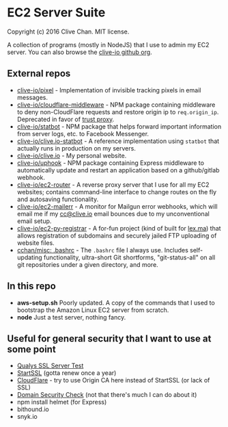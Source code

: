 EC2 Server Suite
================
Copyright (c) 2016 Clive Chan.
MIT license.

A collection of programs (mostly in NodeJS) that I use to admin my EC2 server. You can also browse the [clive-io github org](https://github.com/clive-io).

External repos
--------------
  - [clive-io/pixel](https://github.com/clive-io/pixel) - Implementation of invisible tracking pixels in email messages.
  - [clive-io/cloudflare-middleware](https://github.com/clive-io/cloudflare-middleware) - NPM package containing middleware to deny non-CloudFlare requests and restore origin ip to `req.origin_ip`. Deprecated in favor of [trust proxy](https://github.com/clive-io/pixel/blob/9f9bb99815e8205978ae692e01a58d97501efd81/index.coffee#L3-L8).
  - [clive-io/statbot](https://github.com/clive-io/statbot) - NPM package that helps forward important information from server logs, etc. to Facebook Messenger.
  - [clive-io/clive.io-statbot](https://github.com/clive-io/clive.io-statbot) - A reference implementation using `statbot` that actually runs in production on my servers.
  - [clive-io/clive.io](https://github.com/clive-io/clive.io) - My personal website.
  - [clive-io/uphook](https://github.com/clive-io/uphook) - NPM package containing Express middleware to automatically update and restart an application based on a github/gitlab webhook.
  - [clive-io/ec2-router](https://github.com/clive-io/ec2-router) - A reverse proxy server that I use for all my EC2 websites; contains command-line interface to change routes on the fly and autosaving functionality.
  - [clive-io/ec2-mailerr](https://github.com/clive-io/ec2-mailerr) - A monitor for Mailgun error webhooks, which will email me if my cc@clive.io email bounces due to my unconventional email setup.
  - [clive-io/ec2-py-registrar](https://github.com/clive-io/ec2-py-registrar) - A for-fun project (kind of built for [lex.ma](http://lex.ma)) that allows registration of subdomains and securely jailed FTP uploading of website files.
  - [cchan/misc: .bashrc](https://github.com/cchan/misc/blob/master/bashrc/.bashrc) - The `.bashrc` file I always use. Includes self-updating functionality, ultra-short Git shortforms, "git-status-all" on all git repositories under a given directory, and more.

In this repo
------------
  - **aws-setup.sh** Poorly updated. A copy of the commands that I used to bootstrap the Amazon Linux EC2 server from scratch.
  - **node** Just a test server, nothing fancy.

Useful for general security that I want to use at some point
------------------------------------------------------------
  - [Qualys SSL Server Test](https://www.ssllabs.com/ssltest/)
  - [StartSSL](https://startssl.com/) (gotta renew once a year)
  - [CloudFlare](https://www.cloudflare.com) - try to use Origin CA here instead of StartSSL (or lack of SSL)
  - [Domain Security Check](https://www.cloudflare.com/domain-security-check/) (not that there's much I can do about it)
  - npm install helmet (for Express)
  - bithound.io
  - snyk.io
